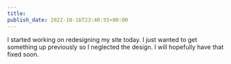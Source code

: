 ```yaml
---
title: 
publish_date: 2022-10-16T23:40:55+00:00
---
```


I started working on redesigning my site today. I just wanted to get something up previously so I neglected the design. I will hopefully have that fixed soon.
